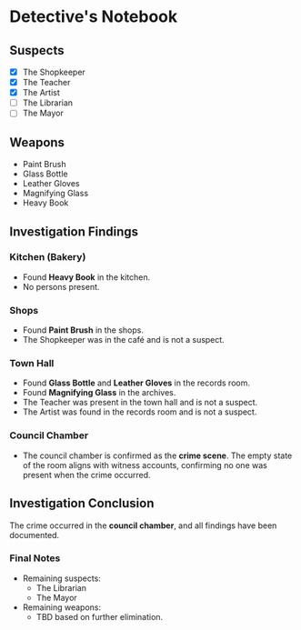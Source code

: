 # Detective's Notebook

## Suspects
- [x] The Shopkeeper
- [x] The Teacher
- [x] The Artist
- [ ] The Librarian
- [ ] The Mayor

## Weapons
- Paint Brush
- Glass Bottle
- Leather Gloves
- Magnifying Glass
- Heavy Book

## Investigation Findings

### Kitchen (Bakery)
- Found **Heavy Book** in the kitchen.
- No persons present.

### Shops
- Found **Paint Brush** in the shops.
- The Shopkeeper was in the café and is not a suspect.

### Town Hall
- Found **Glass Bottle** and **Leather Gloves** in the records room.
- Found **Magnifying Glass** in the archives.
- The Teacher was present in the town hall and is not a suspect.
- The Artist was found in the records room and is not a suspect.

### Council Chamber
- The council chamber is confirmed as the **crime scene**. The empty state of the room aligns with witness accounts, confirming no one was present when the crime occurred.

## Investigation Conclusion
The crime occurred in the **council chamber**, and all findings have been documented.

### Final Notes
- Remaining suspects:
  - The Librarian
  - The Mayor
- Remaining weapons:
  - TBD based on further elimination.

